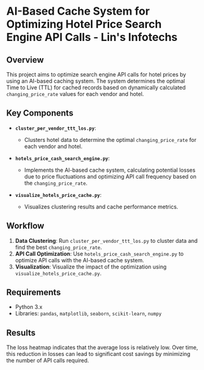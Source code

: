 
# AI-Based Cache System for Optimizing Hotel Price Search Engine API Calls - Lin's Infotechs

## Overview
This project aims to optimize search engine API calls for hotel prices by using an AI-based caching system. The system determines the optimal Time to Live (TTL) for cached records based on dynamically calculated `changing_price_rate` values for each vendor and hotel.



## Key Components

- **`cluster_per_vendor_ttt_los.py`**: 
  - Clusters hotel data to determine the optimal `changing_price_rate` for each vendor and hotel.
  
- **`hotels_price_cash_search_engine.py`**: 
  - Implements the AI-based cache system, calculating potential losses due to price fluctuations and optimizing API call frequency based on the `changing_price_rate`.

- **`visualize_hotels_price_cache.py`**: 
  - Visualizes clustering results and cache performance metrics.

## Workflow

1. **Data Clustering**: Run `cluster_per_vendor_ttt_los.py` to cluster data and find the best `changing_price_rate`.
2. **API Call Optimization**: Use `hotels_price_cash_search_engine.py` to optimize API calls with the AI-based cache system.
3. **Visualization**: Visualize the impact of the optimization using `visualize_hotels_price_cache.py`.

## Requirements
- Python 3.x
- Libraries: `pandas`, `matplotlib`, `seaborn`, `scikit-learn`, `numpy`

## Results


The loss heatmap indicates that the average loss is relatively low. Over time, this reduction in losses can lead to significant cost savings by minimizing the number of API calls required.




